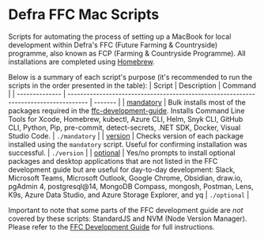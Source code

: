 # Defra FFC Mac Scripts

Scripts for automating the process of setting up a MacBook for local development within Defra's FFC (Future Farming & Countryside) programme, also known as FCP (Farming & Countryside Programme). All installations are completed using [Homebrew](https://brew.sh/).<br>

Below is a summary of each script's purpose (it's recommended to run the scripts in the order presented in the table):
| Script | Description | Command |
| -------------- | ------------------------------------------------------------------------------------ | ------- |
| [mandatory](./mandatory) | Bulk installs most of the packages required in the [ffc-development-guide](https://github.com/DEFRA/ffc-development-guide/blob/main/docs/local-development-setup/index.md). Installs Command Line Tools for Xcode, Homebrew, kubectl, Azure CLI, Helm, Snyk CLI, GitHub CLI, Python, Pip, pre-commit, detect-secrets, .NET SDK, Docker, Visual Studio Code.  | `./mandatory` |
| [version](./version) | Checks version of each package installed using the `mandatory` script. Useful for confirming installation was successful. | `./version` |
| [optional](./optional) | Yes/no prompts to install optional packages and desktop applications that are not listed in the FFC development guide but are useful for day-to-day development: Slack, Microsoft Teams, Microsoft Outlook, Google Chrome, Obsidian, draw.io, pgAdmin 4, postgresql@14, MongoDB Compass, mongosh, Postman, Lens, K9s, Azure Data Studio, and Azure Storage Explorer, and yq | `./optional` |

Important to note that some parts of the FFC development guide are _not_ covered by these scripts: StandardJS and NVM (Node Version Manager). Please refer to the [FFC Development Guide](https://github.com/DEFRA/ffc-development-guide) for full instructions.
